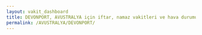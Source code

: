 ```yaml
---
layout: vakit_dashboard
title: DEVONPORT, AVUSTRALYA için iftar, namaz vakitleri ve hava durumu - ilçe/eyalet seç
permalink: /AVUSTRALYA/DEVONPORT/
---
```


<script type="text/javascript">
  var GLOBAL_COUNTRY = 'AVUSTRALYA';
  var GLOBAL_CITY = 'DEVONPORT';
  var GLOBAL_STATE = '';
  var lat = 72;
  var lon = 21;
</script>
